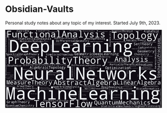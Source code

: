 # Obsidian-Vaults
Personal study notes about any topic of my interest.
Started July 9th, 2023.

![Word Cloud](wordcloud.png)

